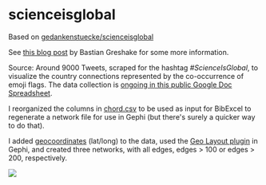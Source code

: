 # scienceisglobal

Based on [gedankenstuecke/scienceisglobal](https://github.com/gedankenstuecke/scienceisglobal)

See [this blog post](http://ruleofthirds.de/scienceisglobal/) by Bastian Greshake for some more information.

Source: Around 9000 Tweets, scraped for the hashtag *#ScienceIsGlobal*, to visualize the country connections represented by the co-occurrence of emoji flags. The data collection is [ongoing in this public Google Doc Spreadsheet](https://docs.google.com/spreadsheets/d/1NRxvV0JP_eF98WUfbkpj1iMBlFEe25JGKGhblM6U3KQ/edit#gid=56646471).

I reorganized the columns in [chord.csv](https://github.com/bmkramer/scienceisglobal/blob/geolayout/chords.csv) to be used as input for BibExcel to regenerate a network file for use in Gephi (but there's surely a quicker way to do that). 

I added [geocoordinates](https://developers.google.com/public-data/docs/canonical/countries_csv) (lat/long) to the data, used the [Geo Layout plugin](https://marketplace.gephi.org/plugin/geolayout/) in Gephi, and created three networks, with all edges, edges > 100 or edges > 200, respectively. 


![](http://ruleofthirds.de/assets/images/scienceisglobal.png)
